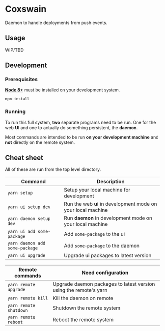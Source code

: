 # Coxswain

Daemon to handle deployments from push events.

## Usage

WIP/TBD

## Development

### Prerequisites

[**Node 8+**](https://nodejs.org/en/download) must be installed on your development system.

```bash
npm install
```

### Running

To run this full system, **two** separate programs need to be run.
One for the web **UI** and one to actually do something persistent, the **daemon**.

Most commands are intended to be run **on your development machine** and **not** directly on the remote system.

## Cheat sheet

All of these are run from the top level directory.

| Command                        | Description                                                  |
| ------------------------------ | ------------------------------------------------------------ |
| `yarn setup`                   | Setup your local machine for development                     |
| `yarn ui setup dev`            | Run the web **ui** in development mode on your local machine |
| `yarn daemon setup dev`        | Run **daemon** in development mode on your local machine     |
| `yarn ui add some-package`     | Add `some-package` to the ui                                 |
| `yarn daemon add some-package` | Add `some-package` to the daemon                             |
| `yarn ui upgrade`              | Upgrade ui packages to latest version                        |

| Remote commands        | Need configuration                                                |
| ---------------------- | ----------------------------------------------------------------- |
| `yarn remote upgrade`  | Upgrade daemon packages to latest version using the remote's yarn |
| `yarn remote kill`     | Kill the daemon on remote                                         |
| `yarn remote shutdown` | Shutdown the remote system                                        |
| `yarn remote reboot`   | Reboot the remote system                                          |
